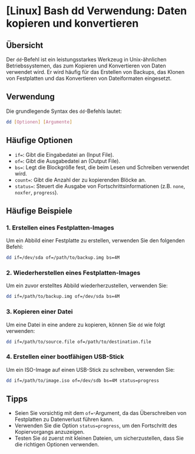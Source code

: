 # [Linux] Bash dd Verwendung: Daten kopieren und konvertieren

## Übersicht
Der `dd`-Befehl ist ein leistungsstarkes Werkzeug in Unix-ähnlichen Betriebssystemen, das zum Kopieren und Konvertieren von Daten verwendet wird. Er wird häufig für das Erstellen von Backups, das Klonen von Festplatten und das Konvertieren von Dateiformaten eingesetzt.

## Verwendung
Die grundlegende Syntax des `dd`-Befehls lautet:

```bash
dd [Optionen] [Argumente]
```

## Häufige Optionen
- `if=`: Gibt die Eingabedatei an (Input File).
- `of=`: Gibt die Ausgabedatei an (Output File).
- `bs=`: Legt die Blockgröße fest, die beim Lesen und Schreiben verwendet wird.
- `count=`: Gibt die Anzahl der zu kopierenden Blöcke an.
- `status=`: Steuert die Ausgabe von Fortschrittsinformationen (z.B. `none`, `noxfer`, `progress`).

## Häufige Beispiele

### 1. Erstellen eines Festplatten-Images
Um ein Abbild einer Festplatte zu erstellen, verwenden Sie den folgenden Befehl:

```bash
dd if=/dev/sda of=/path/to/backup.img bs=4M
```

### 2. Wiederherstellen eines Festplatten-Images
Um ein zuvor erstelltes Abbild wiederherzustellen, verwenden Sie:

```bash
dd if=/path/to/backup.img of=/dev/sda bs=4M
```

### 3. Kopieren einer Datei
Um eine Datei in eine andere zu kopieren, können Sie `dd` wie folgt verwenden:

```bash
dd if=/path/to/source.file of=/path/to/destination.file
```

### 4. Erstellen einer bootfähigen USB-Stick
Um ein ISO-Image auf einen USB-Stick zu schreiben, verwenden Sie:

```bash
dd if=/path/to/image.iso of=/dev/sdb bs=4M status=progress
```

## Tipps
- Seien Sie vorsichtig mit dem `of=`-Argument, da das Überschreiben von Festplatten zu Datenverlust führen kann.
- Verwenden Sie die Option `status=progress`, um den Fortschritt des Kopiervorgangs anzuzeigen.
- Testen Sie `dd` zuerst mit kleinen Dateien, um sicherzustellen, dass Sie die richtigen Optionen verwenden.